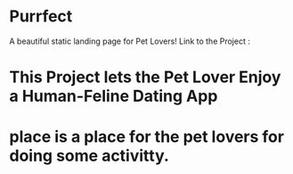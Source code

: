 # Purrfect
A beautiful static landing page for Pet Lovers! Link to the Project :

# This Project lets the Pet Lover Enjoy a Human-Feline Dating App
# place is a place for the pet lovers for doing some activitty.
